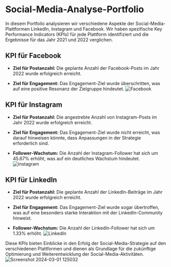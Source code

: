 # Social-Media-Analyse-Portfolio

In diesem Portfolio analysieren wir verschiedene Aspekte der Social-Media-Plattformen LinkedIn, Instagram und Facebook. Wir haben spezifische Key Performance Indicators (KPIs) für jede Plattform identifiziert und die Ergebnisse für das Jahr 2021 und 2022 verglichen.

## KPI für Facebook

- **Ziel für Postanzahl:** Die geplante Anzahl der Facebook-Posts im Jahr 2022 wurde erfolgreich erreicht.

- **Ziel für Engagement:** Das Engagement-Ziel wurde überschritten, was auf eine positive Resonanz der Zielgruppe hindeutet.
![Facebook](https://github.com/mhrajai/Social-Media-Analyse-Portfolio/assets/77150117/994cde5c-6053-4242-9c8e-c3e9d5ce3db2)

## KPI für Instagram

- **Ziel für Postanzahl:** Die angestrebte Anzahl von Instagram-Posts im Jahr 2022 wurde erfolgreich erreicht.

- **Ziel für Engagement:** Das Engagement-Ziel wurde nicht erreicht, was darauf hinweisen könnte, dass Anpassungen in der Strategie erforderlich sind.

- **Follower-Wachstum:** Die Anzahl der Instagram-Follower hat sich um 45.67% erhöht, was auf ein deutliches Wachstum hindeutet.
![instagram](https://github.com/mhrajai/Social-Media-Analyse-Portfolio/assets/77150117/fc8efc73-d1c3-44f9-a143-f208e5181152)

## KPI für LinkedIn

- **Ziel für Postanzahl:** Die geplante Anzahl der LinkedIn-Beiträge im Jahr 2022 wurde erfolgreich erreicht.

- **Ziel für Engagement:** Das Engagement-Ziel wurde sogar übertroffen, was auf eine besonders starke Interaktion mit der LinkedIn-Community hinweist.

- **Follower-Wachstum:** Die Anzahl der LinkedIn-Follower hat sich um 1.33% erhöht.
![LinkedIn](https://github.com/mhrajai/Social-Media-Analyse-Portfolio/assets/77150117/930c9a17-7032-46cb-8046-ecd53307ca60)

Diese KPIs bieten Einblicke in den Erfolg der Social-Media-Strategie auf den verschiedenen Plattformen und dienen als Grundlage für die zukünftige Optimierung und Weiterentwicklung der Social-Media-Aktivitäten.
![Screenshot 2024-03-01 125032](https://github.com/mhrajai/Social-Media-Analyse-Portfolio/assets/77150117/fab7a496-7064-4897-ad0d-a7d632a34432)
